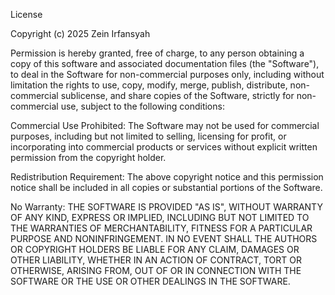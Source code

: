 License

Copyright (c) 2025 Zein Irfansyah

Permission is hereby granted, free of charge, to any person obtaining a copy
of this software and associated documentation files (the "Software"), to deal
in the Software for non-commercial purposes only, including without limitation the rights
to use, copy, modify, merge, publish, distribute, non-commercial sublicense, and share
copies of the Software, strictly for non-commercial use, subject to the following conditions:

Commercial Use Prohibited: 
The Software may not be used for commercial purposes,
including but not limited to selling, licensing for profit, or incorporating into
commercial products or services without explicit written permission from the copyright holder.

Redistribution Requirement: 
The above copyright notice and this permission notice
shall be included in all copies or substantial portions of the Software.

No Warranty: 
THE SOFTWARE IS PROVIDED "AS IS", WITHOUT WARRANTY OF ANY KIND,
EXPRESS OR IMPLIED, INCLUDING BUT NOT LIMITED TO THE WARRANTIES OF MERCHANTABILITY,
FITNESS FOR A PARTICULAR PURPOSE AND NONINFRINGEMENT. IN NO EVENT SHALL THE
AUTHORS OR COPYRIGHT HOLDERS BE LIABLE FOR ANY CLAIM, DAMAGES OR OTHER
LIABILITY, WHETHER IN AN ACTION OF CONTRACT, TORT OR OTHERWISE, ARISING FROM,
OUT OF OR IN CONNECTION WITH THE SOFTWARE OR THE USE OR OTHER DEALINGS IN THE
SOFTWARE.
